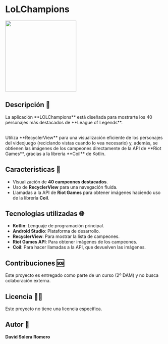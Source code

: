 # LoLChampions
<p>
    <img src="https://media.giphy.com/media/3oKIP73vEZmJjFNXtC/giphy.gif" width="225" height="225" />
</p>


## Descripción 📖

<p>La aplicación **LOLChampions** está diseñada para mostrarte los 40 personajes más destacados de **League of Legends**.</p> <br>
Utiliza **RecyclerView** para una visualización eficiente de los personajes del videojuego (reciclando vistas cuando lo vea necesario) y, además, se obtienen las imágenes de los campeones directamente de la API de **Riot Games**, gracias a la librería **Coil** de Kotlin.

## Características 📕

- Visualización de **40 campeones destacados**.
- Uso de **RecyclerView** para una navegación fluida.
- Llamadas a la API de **Riot Games** para obtener imágenes haciendo uso de la librería **Coil**.

## Tecnologías utilizadas 🌐

- **Kotlin**: Lenguaje de programación principal.
- **Android Studio**: Plataforma de desarrollo.
- **RecyclerView**: Para mostrar la lista de campeones.
- **Riot Games API**: Para obtener imágenes de los campeones.
- **Coil**: Para hacer llamadas a la API, que devuelven las imágenes.

## Contribuciones 🆘

Este proyecto es entregado como parte de un curso (2º DAM) y no busca colaboración externa.

## Licencia 👨‍🎓

Este proyecto no tiene una licencia específica.

## Autor 👻

**David Solera Romero**
